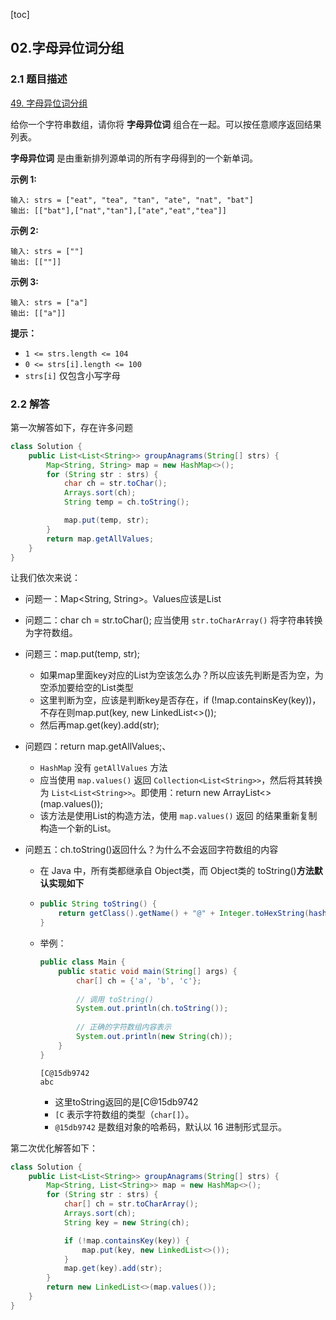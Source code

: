 [toc]



## 02.字母异位词分组

### 2.1 题目描述

[49. 字母异位词分组](https://leetcode.cn/problems/group-anagrams/)

给你一个字符串数组，请你将 **字母异位词** 组合在一起。可以按任意顺序返回结果列表。

**字母异位词** 是由重新排列源单词的所有字母得到的一个新单词。

**示例 1:**

```
输入: strs = ["eat", "tea", "tan", "ate", "nat", "bat"]
输出: [["bat"],["nat","tan"],["ate","eat","tea"]]
```

**示例 2:**

```
输入: strs = [""]
输出: [[""]]
```

**示例 3:**

```
输入: strs = ["a"]
输出: [["a"]]
```

**提示：**

- `1 <= strs.length <= 104`
- `0 <= strs[i].length <= 100`
- `strs[i]` 仅包含小写字母



### 2.2 解答

第一次解答如下，存在许多问题

```java
class Solution {
    public List<List<String>> groupAnagrams(String[] strs) {
        Map<String, String> map = new HashMap<>();
        for (String str : strs) {
            char ch = str.toChar();
            Arrays.sort(ch);
            String temp = ch.toString();

            map.put(temp, str);
        }
        return map.getAllValues;
    }
}
```

 让我们依次来说：

- 问题一：Map<String, String>。Values应该是List<String>

- 问题二：char ch = str.toChar(); 应当使用 `str.toCharArray()` 将字符串转换为字符数组。

- 问题三：map.put(temp, str);

  -  如果map里面key对应的List<String>为空该怎么办？所以应该先判断是否为空，为空添加要给空的List<String>类型
  - 这里判断为空，应该是判断key是否存在，if (!map.containsKey(key))，不存在则map.put(key, new LinkedList<>());
  - 然后再map.get(key).add(str);

- 问题四：return map.getAllValues;、

  - `HashMap` 没有 `getAllValues` 方法
  - 应当使用 `map.values()` 返回 `Collection<List<String>>`，然后将其转换为 `List<List<String>>`。即使用：return new ArrayList<>(map.values());
  - 该方法是使用List的构造方法，使用 `map.values()` 返回 的结果重新复制构造一个新的List。

- 问题五：ch.toString()返回什么？为什么不会返回字符数组的内容

  - 在 Java 中，所有类都继承自 Object类，而 Object类的 toString()**方法默认实现如下**

  - ```java
    public String toString() {
        return getClass().getName() + "@" + Integer.toHexString(hashCode());
    }
    ```

  - 举例：

    ```java
    public class Main {
        public static void main(String[] args) {
            char[] ch = {'a', 'b', 'c'};
            
            // 调用 toString()
            System.out.println(ch.toString());
            
            // 正确的字符数组内容表示
            System.out.println(new String(ch));
        }
    }
    ```

    ```
    [C@15db9742
    abc
    ```

    - 这里toString返回的是[C@15db9742
    - `[C` 表示字符数组的类型（`char[]`）。
    - `@15db9742` 是数组对象的哈希码，默认以 16 进制形式显示。

第二次优化解答如下：

```java
class Solution {
    public List<List<String>> groupAnagrams(String[] strs) {
        Map<String, List<String>> map = new HashMap<>();
        for (String str : strs) {
            char[] ch = str.toCharArray();
            Arrays.sort(ch);
            String key = new String(ch);

            if (!map.containsKey(key)) {
                map.put(key, new LinkedList<>());
            }
            map.get(key).add(str);
        }
        return new LinkedList<>(map.values());
    }
}
```

